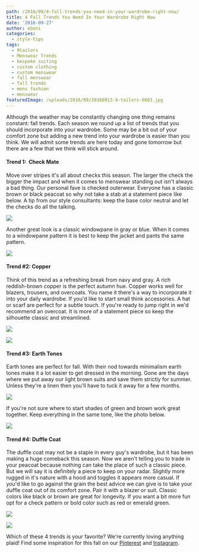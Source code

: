 ```yaml
---
path: /2016/09/4-fall-trends-you-need-in-your-wardrobe-right-now/
title: 4 Fall Trends You Need In Your Wardrobe Right Now
date: '2016-09-27'
author: eboni
categories:
  - style-tips
tags:
  - 9tailors
  - Menswear Trends
  - bespoke suiting
  - custom clothing
  - custom menswear
  - fall menswear
  - fall trends
  - mens fashion
  - menswear
featuredImage: /uploads/2016/09/20160913-9-tailors-0603.jpg
---
```

Although the weather may be constantly changing one thing remains constant: fall trends. Each season we round up a list of trends that you should incorporate into your wardrobe. Some may be a bit out of your comfort zone but adding a new trend into your wardrobe is easier than you think. We will admit some trends are here today and gone tomorrow but there are a few that we think will stick around.

#### Trend 1:  Check Mate

Move over stripes it's all about checks this season. The larger the check the bigger the impact and when it comes to menswear standing out isn't always a bad thing. Our personal fave is checked outerwear. Everyone has a classic brown or black peacoat so why not take a stab at a statement piece like below. A tip from our style consultants: keep the base color neutral and let the checks do all the talking. 

![](https://s-media-cache-ak0.pinimg.com/564x/7b/d1/3f/7bd13faadcd6b32bc238f943ecd199cf.jpg)

Another great look is a classic windowpane in gray or blue. When it comes to a windowpane pattern it is best to keep the jacket and pants the same pattern.

![](https://s-media-cache-ak0.pinimg.com/564x/df/c4/bd/dfc4bd0a90fbaab0d0933852c83726a1.jpg)

#### Trend #2: Copper

Think of this trend as a refreshing break from navy and gray. A rich  reddish-brown copper is the perfect autumn hue. Copper works well for blazers, trousers, and overcoats. You name it there's a way to incorporate it into your daily wardrobe. If you'd like to start small think accessories. A hat or scarf are perfect for a subtle touch. If you're ready to jump right in we'd recommend an overcoat. It is more of a statement piece so keep the silhouette classic and streamlined.

![](https://s-media-cache-ak0.pinimg.com/564x/48/52/14/485214cc02d7b5a1cf99c6fea38d19a3.jpg)

![](https://s-media-cache-ak0.pinimg.com/564x/59/cb/36/59cb36cefc0f55dfd92a76b27e139874.jpg)

#### Trend #3: Earth Tones

Earth tones are perfect for fall. With their nod towards minimalism earth tones make it a lot easier to get dressed in the morning. Gone are the days where we put away our light brown suits and save them strictly for summer. Unless they're a linen then you'll have to tuck it away for a few months.

![](https://s-media-cache-ak0.pinimg.com/564x/c2/55/23/c25523ee51967221e01cac9354349065.jpg)

If you're not sure where to start shades of green and brown work great together. Keep everything in the same tone, like the photo below.

![](https://s-media-cache-ak0.pinimg.com/564x/b4/6a/98/b46a98047066d63b4090ca575a7cf1a6.jpg)

#### Trend #4: Duffle Coat

The duffle coat may not be a staple in every guy's wardrobe, but it has been making a huge comeback this season. Now we aren't telling you to trade in your peacoat because nothing can take the place of such a classic piece. But we will say it is definitely a piece to keep on your radar. Slightly more rugged in it's nature with a hood and toggles it appears more casual. If you'd like to go against the grain the best advice we can give is to take your duffle coat out of its comfort zone. Pair it with a blazer or suit. Classic colors like black or brown are great for longevity. If you want a bit more fun opt for a check pattern or bold color such as red or emerald green.

![](https://s-media-cache-ak0.pinimg.com/564x/ab/a6/c2/aba6c2bb5f3ba22fce994c4a9545e409.jpg)

![](https://s-media-cache-ak0.pinimg.com/564x/56/f7/56/56f75602604ee65c4e521965c16d426b.jpg)

Which of these 4 trends is your favorite? We're currently loving anything plaid! Find some inspiration for this fall on our [Pinterest](https://www.pinterest.com/9tailors/) and [Instagram](https://www.instagram.com/9tailors/).